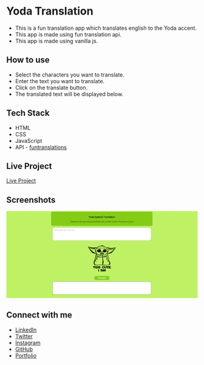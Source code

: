 # Yoda Translation

- This is a fun translation app which translates english to the Yoda accent.
- This app is made using fun translation api.
- This app is made using vanilla js.

## How to use

- Select the characters you want to translate.
- Enter the text you want to translate.
- Click on the translate button.
- The translated text will be displayed below.

## Tech Stack

- HTML
- CSS
- JavaScript
- API - [funtranslations](https://funtranslations.com/)

## Live Project

[Live Project](https://wadad-parker-yoda-speak.netlify.app/)

## Screenshots

![Funny Translation](https://raw.githubusercontent.com/WadadParker/yoda-speak/main/images/yoda-speak.PNG)

## Connect with me

- [LinkedIn](https://in.linkedin.com/in/wadad-parker-5570671b5)
- [Twitter](https://twitter.com/wadadparker)
- [Instagram](https://www.instagram.com/wadad_parker/)
- [GitHub](https://github.com/WadadParker)
- [Portfolio](https://wadad-parker.netlify.app/)
